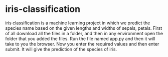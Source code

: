 # iris-classification
iris classification is a machine learning project in which we predict the species name based on the given lengths and widths of sepals, petals.
First of all download all the files in a folder, and then in any environment open the folder that you added the files. Run the file named app.py and then it will take to you the browser.
Now you enter the required values and then enter submit.
It will give the prediction of the species of iris.
